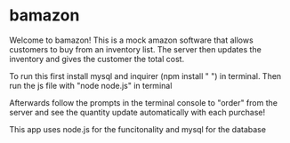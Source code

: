 # bamazon
Welcome to bamazon! 
This is a mock amazon software that allows customers to buy from an inventory list. The server then updates the inventory and gives the customer the total cost.

To run this first install mysql and inquirer (npm install " ") in terminal. Then run the js file with "node node.js" in terminal

Afterwards follow the prompts in the terminal console to "order" from the server and see the quantity update automatically with each purchase!

This app uses node.js for the funcitonality and mysql for the database
